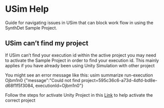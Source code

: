 # USim Help
Guide for navigating issues in USim that can block work flow in using the SynthDet Sample Project.

## USim can’t find my project
If USim can’t find your execution id within the active project you may need to activate the Sample Project in order to find your execution id. This mainly applies if you have already been using Unity Simulation with other project 

You might see an error message like this:
usim summarize run-execution Ojbm1n0
{"message":"Could not find project=595c36c6-a73d-4dfd-bd8e-d68f1f5f3084, executionId=Ojbm1n0"}

Follow the steps for activate Unity Project in this [Link](https://github.com/Unity-Technologies/Unity-Simulation-Docs/blob/master/doc/quickstart.md#activate-unity-project) to help activate the correct project 